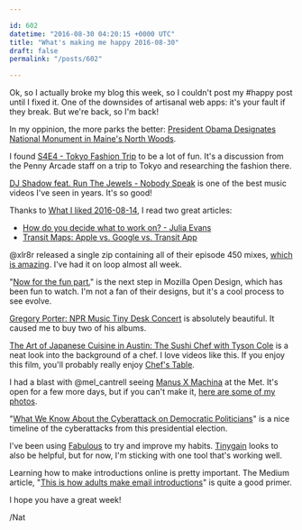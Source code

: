 ```yaml
---

id: 602
datetime: "2016-08-30 04:20:15 +0000 UTC"
title: "What's making me happy 2016-08-30"
draft: false
permalink: "/posts/602"

---
```


Ok, so I actually broke my blog this week, so I couldn't post my #happy post until I fixed it. One of the downsides of artisanal web apps: it's your fault if they break. But we're back, so I'm back!

In my oppinion, the more parks the better: [President Obama Designates National Monument in Maine's North Woods](https://www.whitehouse.gov/blog/2016/08/24/president-obama-designates-national-monument-maines-north-woods).

I found [S4E4 - Tokyo Fashion Trip](http://pca.st/l3LK) to be a lot of fun. It's a discussion from the Penny Arcade staff on a trip to Tokyo and researching the fashion there.

[DJ Shadow feat. Run The Jewels - Nobody Speak](https://www.youtube.com/watch?v=NUC2EQvdzmY&feature=youtu.be) is one of the best music videos I've seen in years. It's so good!

Thanks to [What I liked 2016-08-14](https://punchagan.muse-amuse.in/posts/what-i-liked-2016-08-14.html), I read two great articles:

 -  [How do you decide what to work on? - Julia Evans](http://jvns.ca/blog/2016/08/16/how-do-you-work-on-something-important/)
 - [Transit Maps: Apple vs. Google vs. Transit App](https://medium.com/transit-app/transit-maps-apple-vs-google-vs-us-cb3d7cd2c362#.na5vlm9s7)

@xlr8r released a single zip containing all of their episode 450 mixes, [which is amazing](https://www.xlr8r.com/podcasts/2016/08/podcast-450-10-years/). I've had it on loop almost all week.

"[Now for the fun part.](https://blog.mozilla.org/opendesign/now-for-the-fun-part/)" is the next step in Mozilla Open Design, which has been fun to watch. I'm not a fan of their designs, but it's a cool process to see evolve.

[Gregory Porter: NPR Music Tiny Desk Concert](https://www.youtube.com/watch?v=sNJUzwBNbxo&feature=youtu.be) is absolutely beautiful. It caused me to buy two of his albums.

[The Art of Japanese Cuisine in Austin: The Sushi Chef with Tyson Cole](https://www.youtube.com/watch?v=eKnSjJl9k70&feature=youtu.be) is a neat look into the background of a chef. I love videos like this. If you enjoy this film, you'll probably really enjoy [Chef's Table](https://en.wikipedia.org/wiki/Chef%!s(MISSING)_Table).

I had a blast with @mel_cantrell seeing [Manus X Machina](http://www.metmuseum.org/exhibitions/listings/2016/manus-x-machina) at the Met. It's open for a few more days, but if you can't make it, [here are some of my photos](https://www.flickr.com/search/?sort=date-taken-desc&safe_search=1&tags=manusxmachina&user_id=42027916%!N(MISSING)00&view_all=1).

"[What We Know About the Cyberattack on Democratic Politicians](http://www.nytimes.com/interactive/2016/08/16/us/politics/cyberattack-on-democratic-politicians-dnc.html?ref=politics&_r=2)" is a nice timeline of the cyberattacks from this presidential election.

I've been using [Fabulous](http://www.thefabulous.co/) to try and improve my habits. [Tinygain](https://tinygain.com/) looks to also be helpful, but for now, I'm sticking with one tool that's working well.

Learning how to make introductions online is pretty important. The Medium article, "[This is how adults make email introductions](https://medium.com/@s_m_i/this-is-how-adults-make-email-introductions-4c6c35a71763#.3861un4x1)" is quite a good primer.

I hope you have a great week!

/Nat
